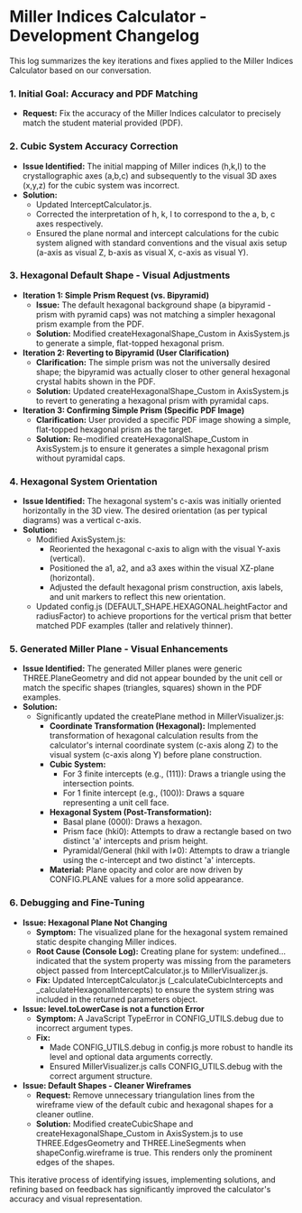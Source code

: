 # **Miller Indices Calculator \- Development Changelog**

This log summarizes the key iterations and fixes applied to the Miller Indices Calculator based on our conversation.

### **1\. Initial Goal: Accuracy and PDF Matching**

* **Request:** Fix the accuracy of the Miller Indices calculator to precisely match the student material provided (PDF).

### **2\. Cubic System Accuracy Correction**

* **Issue Identified:** The initial mapping of Miller indices (h,k,l) to the crystallographic axes (a,b,c) and subsequently to the visual 3D axes (x,y,z) for the cubic system was incorrect.  
* **Solution:**  
  * Updated InterceptCalculator.js.  
  * Corrected the interpretation of h, k, l to correspond to the a, b, c axes respectively.  
  * Ensured the plane normal and intercept calculations for the cubic system aligned with standard conventions and the visual axis setup (a-axis as visual Z, b-axis as visual X, c-axis as visual Y).

### **3\. Hexagonal Default Shape \- Visual Adjustments**

* **Iteration 1: Simple Prism Request (vs. Bipyramid)**  
  * **Issue:** The default hexagonal background shape (a bipyramid \- prism with pyramid caps) was not matching a simpler hexagonal prism example from the PDF.  
  * **Solution:** Modified createHexagonalShape\_Custom in AxisSystem.js to generate a simple, flat-topped hexagonal prism.  
* **Iteration 2: Reverting to Bipyramid (User Clarification)**  
  * **Clarification:** The simple prism was not the universally desired shape; the bipyramid was actually closer to other general hexagonal crystal habits shown in the PDF.  
  * **Solution:** Updated createHexagonalShape\_Custom in AxisSystem.js to revert to generating a hexagonal prism with pyramidal caps.  
* **Iteration 3: Confirming Simple Prism (Specific PDF Image)**  
  * **Clarification:** User provided a specific PDF image showing a simple, flat-topped hexagonal prism as the target.  
  * **Solution:** Re-modified createHexagonalShape\_Custom in AxisSystem.js to ensure it generates a simple hexagonal prism without pyramidal caps.

### **4\. Hexagonal System Orientation**

* **Issue Identified:** The hexagonal system's c-axis was initially oriented horizontally in the 3D view. The desired orientation (as per typical diagrams) was a vertical c-axis.  
* **Solution:**  
  * Modified AxisSystem.js:  
    * Reoriented the hexagonal c-axis to align with the visual Y-axis (vertical).  
    * Positioned the a1, a2, and a3 axes within the visual XZ-plane (horizontal).  
    * Adjusted the default hexagonal prism construction, axis labels, and unit markers to reflect this new orientation.  
  * Updated config.js (DEFAULT\_SHAPE.HEXAGONAL.heightFactor and radiusFactor) to achieve proportions for the vertical prism that better matched PDF examples (taller and relatively thinner).

### **5\. Generated Miller Plane \- Visual Enhancements**

* **Issue Identified:** The generated Miller planes were generic THREE.PlaneGeometry and did not appear bounded by the unit cell or match the specific shapes (triangles, squares) shown in the PDF examples.  
* **Solution:**  
  * Significantly updated the createPlane method in MillerVisualizer.js:  
    * **Coordinate Transformation (Hexagonal):** Implemented transformation of hexagonal calculation results from the calculator's internal coordinate system (c-axis along Z) to the visual system (c-axis along Y) before plane construction.  
    * **Cubic System:**  
      * For 3 finite intercepts (e.g., (111)): Draws a triangle using the intersection points.  
      * For 1 finite intercept (e.g., (100)): Draws a square representing a unit cell face.  
    * **Hexagonal System (Post-Transformation):**  
      * Basal plane (000l): Draws a hexagon.  
      * Prism face (hki0): Attempts to draw a rectangle based on two distinct 'a' intercepts and prism height.  
      * Pyramidal/General (hkil with l≠0): Attempts to draw a triangle using the c-intercept and two distinct 'a' intercepts.  
    * **Material:** Plane opacity and color are now driven by CONFIG.PLANE values for a more solid appearance.

### **6\. Debugging and Fine-Tuning**

* **Issue: Hexagonal Plane Not Changing**  
  * **Symptom:** The visualized plane for the hexagonal system remained static despite changing Miller indices.  
  * **Root Cause (Console Log):** Creating plane for system: undefined... indicated that the system property was missing from the parameters object passed from InterceptCalculator.js to MillerVisualizer.js.  
  * **Fix:** Updated InterceptCalculator.js (\_calculateCubicIntercepts and \_calculateHexagonalIntercepts) to ensure the system string was included in the returned parameters object.  
* **Issue: level.toLowerCase is not a function Error**  
  * **Symptom:** A JavaScript TypeError in CONFIG\_UTILS.debug due to incorrect argument types.  
  * **Fix:**  
    * Made CONFIG\_UTILS.debug in config.js more robust to handle its level and optional data arguments correctly.  
    * Ensured MillerVisualizer.js calls CONFIG\_UTILS.debug with the correct argument structure.  
* **Issue: Default Shapes \- Cleaner Wireframes**  
  * **Request:** Remove unnecessary triangulation lines from the wireframe view of the default cubic and hexagonal shapes for a cleaner outline.  
  * **Solution:** Modified createCubicShape and createHexagonalShape\_Custom in AxisSystem.js to use THREE.EdgesGeometry and THREE.LineSegments when shapeConfig.wireframe is true. This renders only the prominent edges of the shapes.

This iterative process of identifying issues, implementing solutions, and refining based on feedback has significantly improved the calculator's accuracy and visual representation.